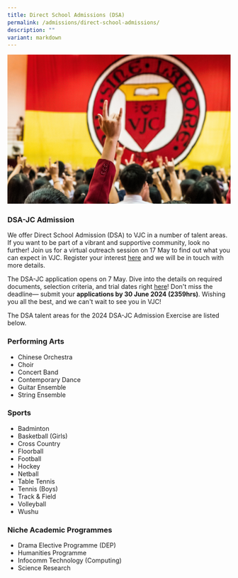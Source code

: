 ```yaml
---
title: Direct School Admissions (DSA)
permalink: /admissions/direct-school-admissions/
description: ""
variant: markdown
---
```

![](/images/Sub%20Page%20Banners%202023/2023%20dsa.jpg)
### DSA-JC Admission


We offer Direct School Admission (DSA) to VJC in a number of talent areas. If you want to be part of a vibrant and supportive community, look no further! Join us for a virtual outreach session on 17 May to find out what you can expect in VJC. Register your interest [here](https://docs.google.com/forms/d/e/1FAIpQLSfq410WeB6PqWD3SjS6DS62SH0SC0X2pGNJC0S-6Ueoxq7mMw/viewform?usp=sf_link) and we will be in touch with more details.

The DSA-JC application opens on 7 May. Dive into the details on required documents, selection criteria, and trial dates right [here](/dsa2024application)! Don't miss the deadline— submit your **applications by 30 June 2024 (2359hrs)**. Wishing you all the best, and we can't wait to see you in VJC!

The DSA talent areas for the 2024 DSA-JC Admission Exercise are listed below. 

### Performing Arts

*   Chinese Orchestra
*   Choir
*   Concert Band
*   Contemporary Dance
*   Guitar Ensemble
*   String Ensemble

### Sports

*   Badminton
*   Basketball (Girls)
*   Cross Country
*   Floorball
*   Football
*   Hockey
*   Netball
*   Table Tennis
*   Tennis (Boys)
*   Track &amp; Field
*   Volleyball
*   Wushu

### Niche Academic Programmes

*   Drama Elective Programme (DEP)
*   Humanities Programme
*   Infocomm Technology (Computing)
*   Science Research